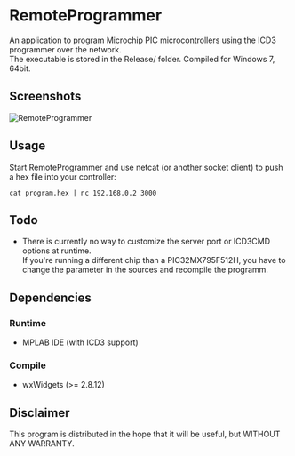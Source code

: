 ﻿RemoteProgrammer
================

An application to program Microchip PIC microcontrollers using the ICD3 programmer over the network.  
The executable is stored in the Release/ folder. Compiled for Windows 7, 64bit.

Screenshots
-----------
![RemoteProgrammer](raw/master/screenshots/1.png "RemoteProgrammer")

Usage
-----
Start RemoteProgrammer and use netcat (or another socket client) to push a hex file into your controller:

    cat program.hex | nc 192.168.0.2 3000

Todo
----
* There is currently no way to customize the server port or ICD3CMD options at runtime.  
If you're running a different chip than a PIC32MX795F512H, you have to change the parameter in the sources and recompile the programm.

Dependencies
------------

### Runtime
* MPLAB IDE (with ICD3 support)

### Compile
* wxWidgets (>= 2.8.12)

Disclaimer
----------

This program is distributed in the hope that it will be useful, but WITHOUT ANY WARRANTY.